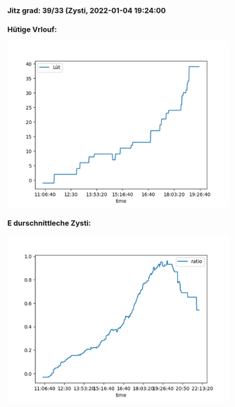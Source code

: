 ### Jitz grad: 39/33 (Zysti, 2022-01-04 19:24:00

### Hütige Vrlouf:
![Graph](Today.png)

### E durschnittleche Zysti:
![Graph](Zysti.png)